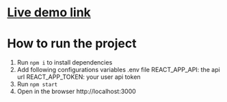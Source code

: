 # [Live demo link](https://reminders-eric.netlify.app/)

# How to run the project

1. Run `npm i` to install dependencies
2. Add following configurations variables .env file
   REACT_APP_API: the api url
   REACT_APP_TOKEN: your user api token
3. Run `npm start`
4. Open in the browser http://localhost:3000
